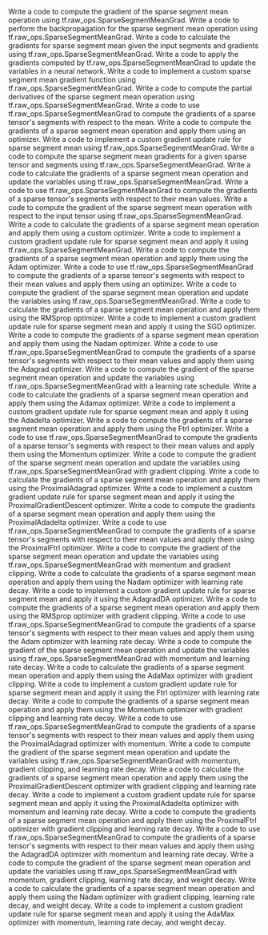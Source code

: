 Write a code to compute the gradient of the sparse segment mean operation using tf.raw_ops.SparseSegmentMeanGrad.
Write a code to perform the backpropagation for the sparse segment mean operation using tf.raw_ops.SparseSegmentMeanGrad.
Write a code to calculate the gradients for sparse segment mean given the input segments and gradients using tf.raw_ops.SparseSegmentMeanGrad.
Write a code to apply the gradients computed by tf.raw_ops.SparseSegmentMeanGrad to update the variables in a neural network.
Write a code to implement a custom sparse segment mean gradient function using tf.raw_ops.SparseSegmentMeanGrad.
Write a code to compute the partial derivatives of the sparse segment mean operation using tf.raw_ops.SparseSegmentMeanGrad.
Write a code to use tf.raw_ops.SparseSegmentMeanGrad to compute the gradients of a sparse tensor's segments with respect to the mean.
Write a code to compute the gradients of a sparse segment mean operation and apply them using an optimizer.
Write a code to implement a custom gradient update rule for sparse segment mean using tf.raw_ops.SparseSegmentMeanGrad.
Write a code to compute the sparse segment mean gradients for a given sparse tensor and segments using tf.raw_ops.SparseSegmentMeanGrad.
Write a code to calculate the gradients of a sparse segment mean operation and update the variables using tf.raw_ops.SparseSegmentMeanGrad.
Write a code to use tf.raw_ops.SparseSegmentMeanGrad to compute the gradients of a sparse tensor's segments with respect to their mean values.
Write a code to compute the gradient of the sparse segment mean operation with respect to the input tensor using tf.raw_ops.SparseSegmentMeanGrad.
Write a code to calculate the gradients of a sparse segment mean operation and apply them using a custom optimizer.
Write a code to implement a custom gradient update rule for sparse segment mean and apply it using tf.raw_ops.SparseSegmentMeanGrad.
Write a code to compute the gradients of a sparse segment mean operation and apply them using the Adam optimizer.
Write a code to use tf.raw_ops.SparseSegmentMeanGrad to compute the gradients of a sparse tensor's segments with respect to their mean values and apply them using an optimizer.
Write a code to compute the gradient of the sparse segment mean operation and update the variables using tf.raw_ops.SparseSegmentMeanGrad.
Write a code to calculate the gradients of a sparse segment mean operation and apply them using the RMSprop optimizer.
Write a code to implement a custom gradient update rule for sparse segment mean and apply it using the SGD optimizer.
Write a code to compute the gradients of a sparse segment mean operation and apply them using the Nadam optimizer.
Write a code to use tf.raw_ops.SparseSegmentMeanGrad to compute the gradients of a sparse tensor's segments with respect to their mean values and apply them using the Adagrad optimizer.
Write a code to compute the gradient of the sparse segment mean operation and update the variables using tf.raw_ops.SparseSegmentMeanGrad with a learning rate schedule.
Write a code to calculate the gradients of a sparse segment mean operation and apply them using the Adamax optimizer.
Write a code to implement a custom gradient update rule for sparse segment mean and apply it using the Adadelta optimizer.
Write a code to compute the gradients of a sparse segment mean operation and apply them using the Ftrl optimizer.
Write a code to use tf.raw_ops.SparseSegmentMeanGrad to compute the gradients of a sparse tensor's segments with respect to their mean values and apply them using the Momentum optimizer.
Write a code to compute the gradient of the sparse segment mean operation and update the variables using tf.raw_ops.SparseSegmentMeanGrad with gradient clipping.
Write a code to calculate the gradients of a sparse segment mean operation and apply them using the ProximalAdagrad optimizer.
Write a code to implement a custom gradient update rule for sparse segment mean and apply it using the ProximalGradientDescent optimizer.
Write a code to compute the gradients of a sparse segment mean operation and apply them using the ProximalAdadelta optimizer.
Write a code to use tf.raw_ops.SparseSegmentMeanGrad to compute the gradients of a sparse tensor's segments with respect to their mean values and apply them using the ProximalFtrl optimizer.
Write a code to compute the gradient of the sparse segment mean operation and update the variables using tf.raw_ops.SparseSegmentMeanGrad with momentum and gradient clipping.
Write a code to calculate the gradients of a sparse segment mean operation and apply them using the Nadam optimizer with learning rate decay.
Write a code to implement a custom gradient update rule for sparse segment mean and apply it using the AdagradDA optimizer.
Write a code to compute the gradients of a sparse segment mean operation and apply them using the RMSprop optimizer with gradient clipping.
Write a code to use tf.raw_ops.SparseSegmentMeanGrad to compute the gradients of a sparse tensor's segments with respect to their mean values and apply them using the Adam optimizer with learning rate decay.
Write a code to compute the gradient of the sparse segment mean operation and update the variables using tf.raw_ops.SparseSegmentMeanGrad with momentum and learning rate decay.
Write a code to calculate the gradients of a sparse segment mean operation and apply them using the AdaMax optimizer with gradient clipping.
Write a code to implement a custom gradient update rule for sparse segment mean and apply it using the Ftrl optimizer with learning rate decay.
Write a code to compute the gradients of a sparse segment mean operation and apply them using the Momentum optimizer with gradient clipping and learning rate decay.
Write a code to use tf.raw_ops.SparseSegmentMeanGrad to compute the gradients of a sparse tensor's segments with respect to their mean values and apply them using the ProximalAdagrad optimizer with momentum.
Write a code to compute the gradient of the sparse segment mean operation and update the variables using tf.raw_ops.SparseSegmentMeanGrad with momentum, gradient clipping, and learning rate decay.
Write a code to calculate the gradients of a sparse segment mean operation and apply them using the ProximalGradientDescent optimizer with gradient clipping and learning rate decay.
Write a code to implement a custom gradient update rule for sparse segment mean and apply it using the ProximalAdadelta optimizer with momentum and learning rate decay.
Write a code to compute the gradients of a sparse segment mean operation and apply them using the ProximalFtrl optimizer with gradient clipping and learning rate decay.
Write a code to use tf.raw_ops.SparseSegmentMeanGrad to compute the gradients of a sparse tensor's segments with respect to their mean values and apply them using the AdagradDA optimizer with momentum and learning rate decay.
Write a code to compute the gradient of the sparse segment mean operation and update the variables using tf.raw_ops.SparseSegmentMeanGrad with momentum, gradient clipping, learning rate decay, and weight decay.
Write a code to calculate the gradients of a sparse segment mean operation and apply them using the Nadam optimizer with gradient clipping, learning rate decay, and weight decay.
Write a code to implement a custom gradient update rule for sparse segment mean and apply it using the AdaMax optimizer with momentum, learning rate decay, and weight decay.